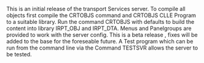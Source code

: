 This is an initial release of the transport Services server.
To compile all objects first compile the CRTOBJS command and CRTOBJS CLLE Program to a suitable library.
Run the command CRTOBJS with defaults to build the content into library IRPT_OBJ and IRPT_DTA.
Menus and Panelgroups are provided to work with the server config.
This is a beta release , fixes will be added to the base for the foreseable future.
A Test program which can be run from the command line via the Command TESTSVR allows the server to be tested.
